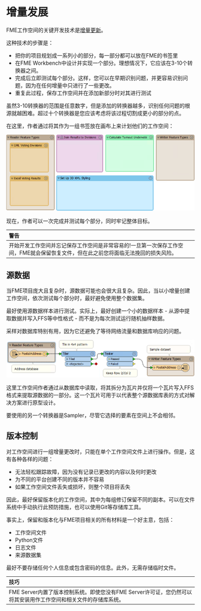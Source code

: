 # 增量发展

FME工作空间的关键开发技术是[增量更新](https://en.wikipedia.org/wiki/Incremental_build_model)。

这种技术的步骤是：

* 把你的项目规划成一系列小的部分，每一部分都可以放在FME的书签里
* 在FME Workbench中设计并实现一个部分。理想情况下，它应该在3-10个转换器之间。
* 完成后立即测试每个部分。这样，您可以在早期识别问题，并更容易识别问题，因为在任何增量中只进行了一些更改。
* 重复此过程，保存工作空间并在添加新部分时对其进行测试

虽然3-10转换器的范围是任意数字，但是添加的转换器越多，识别任何问题的根源就越困难。超过十个转换器是您应该考虑将该过程切割成更小的部分的点。

在这里，作者通过将其作为一组书签放在画布上来计划他们的工作空间：

[![](../../.gitbook/assets/img3.002.translationpredef.png)](https://github.com/safesoftware/FMETraining/blob/Desktop-Basic-2018/DesktopBasic3WorkspaceDesign/Images/Img3.002.TranslationPreDef.png)

现在，作者可以一次完成并测试每个部分，同时牢记整体目标。

|  警告 |
| :--- |
|  开始开发工作空间并忘记保存工作空间是非常容易的!一旦第一次保存工作空间，FME就会保留恢复文件，但在此之前您将面临无法挽回的损失风险。 |

## 源数据

当FME项目庞大且复杂时，源数据可能也会很大且复杂。因此，当以小增量创建工作空间，依次测试每个部分时，最好避免使用整个数据集。

最好使用源数据样本进行测试。实际上，最好创建一个小的数据样本 - 从源中提取数据并写入FFS等中性格式 - 而不是为每次测试运行随机抽样数据。

采样对数据库特别有用，因为它还避免了等待网络流量和数据库响应的问题。

[![](../../.gitbook/assets/img3.003.sourcedatasample.png)](https://github.com/safesoftware/FMETraining/blob/Desktop-Basic-2018/DesktopBasic3WorkspaceDesign/Images/Img3.003.SourceDataSample.png)

这里工作空间作者通过从数据库中读取，将其拆分为瓦片并仅将一个瓦片写入FFS格式来提取源数据的一部分。这一个瓦片可用于以代表整个源数据库表的方式对解决方案进行原型设计。

要使用的另一个转换器是Sampler，尽管它选择的要素在空间上不会相邻。

## 版本控制

对工作空间进行一组增量更改时，只能在单个工作空间文件上进行操作。但是，这有各种各样的问题：

* 无法轻松跟踪故障，因为没有记录已更改的内容以及何时更改
* 为不同的平台创建不同的版本并不容易
* 如果工作空间文件丢失或损坏，则整个项目将丢失

因此，最好保留版本化的工作空间，其中为每组修订保留不同的副本。可以在文件系统中手动执行此预防措施，也可以使用Git等存储库工具。

事实上，保留和版本化与FME项目相关的所有材料是一个好主意，包括：

* 工作空间文件
* Python文件
* 日志文件
* 来源数据集

最好不要存储任何个人信息或包含密码的信息。此外，无需存储临时文件。

|  技巧 |
| :--- |
|  FME Server内置了版本控制系统。即使您没有FME Server许可证，您仍然可以将其安装用作工作空间和相关文件的存储库系统。 |

